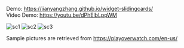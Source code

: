 Demo: https://jianyangzhang.github.io/widget-slidingcards/ <br>
Video Demo: https://youtu.be/dPhElbLppWM   

![sc1](https://cloud.githubusercontent.com/assets/22739177/21437896/4957f0e6-c83b-11e6-8f75-e553f63fafb0.PNG)
![sc2](https://cloud.githubusercontent.com/assets/22739177/21437895/495757e4-c83b-11e6-862f-6acdedf0e8a3.PNG)
![sc3](https://cloud.githubusercontent.com/assets/22739177/21437897/495b53d0-c83b-11e6-8e09-02162f7e86b6.PNG)

Sample pictures are retrieved from https://playoverwatch.com/en-us/
